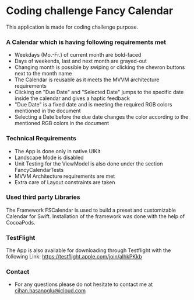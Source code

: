 #  Coding challenge Fancy Calendar

This application is made for coding challenge purpose. 

### A Calendar which is having following requirements met
* Weekdays (Mo.-Fr.) of current month are bold-faced
* Days of weekends, last and next month are grayed-out
* Changing month is possible by swiping or clicking the chevron buttons next to the month name
* The Calendar is reusable as it meets the MVVM architecture requirements
* Clicking on "Due Date" and "Selected Date" jumps to the specific date inside the calendar and gives a haptic feedback
* "Due Date" is a fixed date and is meeting the required RGB colors mentioned in the document
* Selecting a Date before the due date changes the color according to the mentioned RGB colors in the document



### Technical Requirements
* The App is done only in native UIKit
* Landscape Mode is disabled
* Unit Testing for the ViewModel is also done under the section FancyCalendarTests
* MVVM Architecture requirements are met
* Extra care of Layout constraints are taken

### Used third party Libraries
The Framework FSCalendar is used to build a preset and customizable Calendar for Swift. Installation of the framework was done with the help of CocoaPods.

### TestFlight
The App is also available for downloading through Testflight with the following Link: https://testflight.apple.com/join/alhkPKkb 

### Contact
* For any questions please do not hesitate to contact me at cihan.hasanoglu@icloud.com
